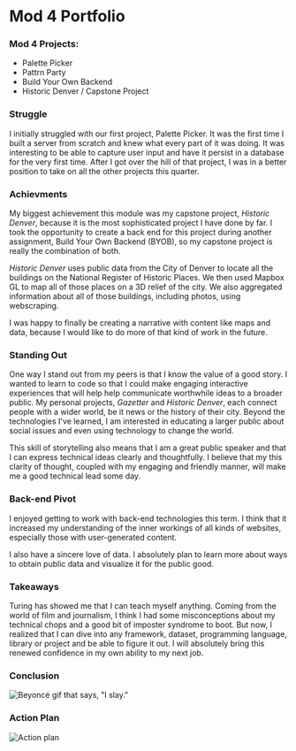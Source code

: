 # Mod 4 Portfolio

### Mod 4 Projects: 
* Palette Picker
* Pattrn Party
* Build Your Own Backend
* Historic Denver / Capstone Project

### Struggle
I initially struggled with our first project, Palette Picker. It was the first time I built a server from scratch and knew what every part of it was doing. It was interesting to be able to capture user input and have it persist in a database for the very first time. After I got over the hill of that project, I was in a better position to take on all the other projects this quarter. 

### Achievments
My biggest achievement this module was my capstone project, *Historic Denver*, because it is the most sophisticated project I have done by far. I took the opportunity to create a back end for this project during another assignment, Build Your Own Backend (BYOB), so my capstone project is really the combination of both. 

*Historic Denver* uses public data from the City of Denver to locate all the buildings on the National Register of Historic Places. We then used Mapbox GL to map all of those places on a 3D relief of the city. We also aggregated information about all of those buildings, including photos, using webscraping. 

I was happy to finally be creating a narrative with content like maps and data, because I would like to do more of that kind of work in the future. 

### Standing Out 
One way I stand out from my peers is that I know the value of a good story. I wanted to learn to code so that I could make engaging interactive experiences that will help help communicate worthwhile ideas to a broader public. My personal projects, *Gazetter* and *Historic Denver*, each connect people with a wider world, be it news or the history of their city. Beyond the technologies I've learned, I am interested in educating a larger public about social issues and even using technology to change the world. 

This skill of storytelling also means that I am a great public speaker and that I can express technical ideas clearly and thoughtfully. I believe that my this clarity of thought, coupled with my engaging and friendly manner, will make me a good technical lead some day. 

### Back-end Pivot
I enjoyed getting to work with back-end technologies this term. I think that it increased my understanding of the inner workings of all kinds of websites, especially those with user-generated content. 

I also have a sincere love of data. I absolutely plan to learn more about ways to obtain public data and visualize it for the public good. 

### Takeaways
Turing has showed me that I can teach myself anything. Coming from the world of film and journalism, I think I had some misconceptions about my technical chops and a good bit of imposter syndrome to boot. But now, I realized that I can dive into any framework, dataset, programming language, library or project and be able to figure it out. I will absolutely bring this renewed confidence in my own ability to my next job. 

### Conclusion
![Beyoncé gif that says, "I slay."](https://media.giphy.com/media/3o6gb7cN7bwDxAbnS8/giphy.gif)

### Action Plan 
![Action plan](https://gist.github.com/nogully/e003b961f192b9c1df0798eca5584a95)
